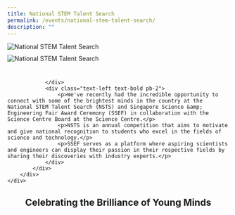 ```yaml
---
title: National STEM Talent Search
permalink: /events/national-stem-talent-search/
description: ""
---
```

<style>

.container {  

position: relative;  

width: 100%;  

height: 0;  

padding-bottom: 56.25%;  

}  
.title-section{
font-size: 48px;
line-height: 50px;
font-weight: 700;
	color: #0037cc;
	}
.subtitle-main{

color: #1237CA;

font-weight: 500;

font-size: 20px;

}

.content pre{

display: none

}

.text-center{text-align: center}

.col-sm-6{width: 50%}

.col-12{width: 100%}

.desktop-only{display: block}

.mobile-only{display: none}

.recruitment-row{display: flex; align-items: center; margin-bottom: 75px !important}

.text-bold p{    

font-size: 16px;

line-height: 22px;

font-weight: 600;

}

.title-page-stem{margin-bottom: 10px}

.main-image-stem{margin-bottom: 25px}

.text-blue{color: var(\\-\-blue)}

.content pre{display: none}

.bp-breadcrumb ul{padding-left: 0}

@media (max-width: 600px) {

.col-sm-6{width: 100%}

.recruitment-row{display: flex; flex-direction: column; align-items: center; margin-bottom: 30px !important}

.subtitle-main{line-height: 1.5rem}

.desktop-only{display: none}

.mobile-only{display: block}

.map-column{height: 200px}

.map-truck{height: 200px}

.school-box label{font-size:16px; font-weight: 700}

.school-box-list{width: 90% !important}

.title-section{width: 80%; margin: auto}

.mobile-row-padding{padding: 0 20px}

#gallery .row{padding: 0 10px}

#gallery .col-sm-4{width: 50%;padding: 10px}

.gallery-image{padding: 0}

.who-says-title{margin-top: 25px}

.content .subtitle-main{padding: 0 20px}

.title-item-truck h2{font-size: 18px}

.title-item-truck h2{line-height: 25px}

.content center, .content li, .content p.subtitle-main{margin-top: 2rem;margin-bottom: 2rem;line-height: 140%; font-size: 16px}

.subtitle-main b{font-size: 16px !important}

.content p:last-child{margin-bottom:  10px !important}

.subtitle-top{text-align: center}

}

</style>
				
<section class="header-nav-white" id="stem-section-1" style="padding-top: 0">
	<div class="container">
		<div class="row mb-5 stem-row-1" style="">
			<div class="col-sm-12">
				<div class="text-left mb-2">
					<img style="width: auto" class="desktop-only title-page-stem" alt="National STEM Talent Search" src="https://raw.githubusercontent.com/isomerpages/psd-ste-whats-next/staging/images/National%20STEM%20Talent%20Search/stem-title-web.png">
					<img style="width: auto" class="mobile-only title-page-stem" alt="National STEM Talent Search" src="https://raw.githubusercontent.com/isomerpages/psd-ste-whats-next/staging/images/National%20STEM%20Talent%20Search/stem-title-mobile.png">
				</div>
				<div class="text-left mb-5">
					<img style="width: auto" class="main-image-stem" alt="National STEM Talent Search" src="https://raw.githubusercontent.com/isomerpages/psd-ste-whats-next/staging/images/National%20STEM%20Talent%20Search/stem-img-1.png">
				
				</div>
				<div class="text-left text-bold pb-2">
					<p>We've recently had the incredible opportunity to connect with some of the brightest minds in the country at the National STEM Talent Search (NSTS) and Singapore Science &amp; Engineering Fair Award Ceremony (SSEF) in collaboration with the Science Centre Board at the Science Centre.</p>
					<p>NSTS is an annual competition that aims to motivate and give national recognition to students who excel in the fields of science and technology.</p>
					<p>SSEF serves as a platform where aspiring scientists and engineers can display their passion in their respective fields by sharing their discoveries with industry experts.</p>
				</div>
			</div>
		</div>
	</div>
</section>
<section class="header-nav-white" id="stem-section-2" style="padding-top: 0">
	<div class="text-center">
		<h1 class="title-section text-blue">Celebrating the Brilliance of Young Minds</h1>
	</div>
</section>